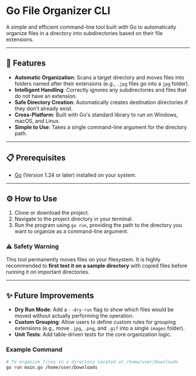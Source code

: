 # Go File Organizer CLI

A simple and efficient command-line tool built with Go to automatically organize files in a directory into subdirectories based on their file extensions.

---

## 🚀 Features

- **Automatic Organization**: Scans a target directory and moves files into folders named after their extensions (e.g., `.jpg` files go into a `jpg` folder).
- **Intelligent Handling**: Correctly ignores any subdirectories and files that do not have an extension.
- **Safe Directory Creation**: Automatically creates destination directories if they don't already exist.
- **Cross-Platform**: Built with Go's standard library to run on Windows, macOS, and Linux.
- **Simple to Use**: Takes a single command-line argument for the directory path.

---

## 📋 Prerequisites

- [Go](https://go.dev/doc/install) (Version 1.24 or later) installed on your system.

---

## ⚙️ How to Use

1.  Clone or download the project.
2.  Navigate to the project directory in your terminal.
3.  Run the program using `go run`, providing the path to the directory you want to organize as a command-line argument.

### ⚠️ **Safety Warning**

This tool permanently moves files on your filesystem. It is highly recommended to **first test it on a sample directory** with copied files before running it on important directories.

---

## ✨ Future Improvements

- **Dry Run Mode**: Add a `--dry-run` flag to show which files would be moved without actually performing the operation.
- **Custom Grouping**: Allow users to define custom rules for grouping extensions (e.g., move `.jpg`, `.png`, and `.gif` into a single `images` folder).
- **Unit Tests**: Add table-driven tests for the core organization logic.

### Example Command

```bash
# To organize files in a directory located at /home/user/Downloads
go run main.go /home/user/Downloads
